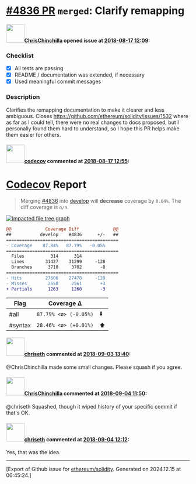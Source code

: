 # [\#4836 PR](https://github.com/ethereum/solidity/pull/4836) `merged`: Clarify remapping

#### <img src="https://avatars.githubusercontent.com/u/42080?u=54f700afa4263a5f86d2036b7ae598c2a2b419c0&v=4" width="50">[ChrisChinchilla](https://github.com/ChrisChinchilla) opened issue at [2018-08-17 12:09](https://github.com/ethereum/solidity/pull/4836):

### Checklist

- [x] All tests are passing
- [x] README / documentation was extended, if necessary
- [x] Used meaningful commit messages

### Description

Clarifies the remapping documentation to make it clearer and less ambiguous. Closes https://github.com/ethereum/solidity/issues/1532 where as far as I could tell, there were no real changes to docs proposed, but I personally found them hard to understand, so I hope this PR helps make them easier for others.

#### <img src="https://avatars.githubusercontent.com/in/254?v=4" width="50">[codecov](https://github.com/apps/codecov) commented at [2018-08-17 12:55](https://github.com/ethereum/solidity/pull/4836#issuecomment-413856380):

# [Codecov](https://codecov.io/gh/ethereum/solidity/pull/4836?src=pr&el=h1) Report
> Merging [#4836](https://codecov.io/gh/ethereum/solidity/pull/4836?src=pr&el=desc) into [develop](https://codecov.io/gh/ethereum/solidity/commit/f27d7edfd605ac04e04eafded93a9a4e81f20122?src=pr&el=desc) will **decrease** coverage by `0.04%`.
> The diff coverage is `n/a`.

[![Impacted file tree graph](https://codecov.io/gh/ethereum/solidity/pull/4836/graphs/tree.svg?width=650&token=87PGzVEwU0&height=150&src=pr)](https://codecov.io/gh/ethereum/solidity/pull/4836?src=pr&el=tree)

```diff
@@             Coverage Diff             @@
##           develop    #4836      +/-   ##
===========================================
- Coverage    87.84%   87.79%   -0.05%     
===========================================
  Files          314      314              
  Lines        31427    31299     -128     
  Branches      3710     3702       -8     
===========================================
- Hits         27606    27478     -128     
- Misses        2558     2561       +3     
+ Partials      1263     1260       -3
```

| Flag | Coverage Δ | |
|---|---|---|
| #all | `87.79% <ø> (-0.05%)` | :arrow_down: |
| #syntax | `28.46% <ø> (+0.01%)` | :arrow_up: |

#### <img src="https://avatars.githubusercontent.com/u/9073706?v=4" width="50">[chriseth](https://github.com/chriseth) commented at [2018-09-03 13:40](https://github.com/ethereum/solidity/pull/4836#issuecomment-418118728):

@ChrisChinchilla made some small changes. Please squash if you agree.

#### <img src="https://avatars.githubusercontent.com/u/42080?u=54f700afa4263a5f86d2036b7ae598c2a2b419c0&v=4" width="50">[ChrisChinchilla](https://github.com/ChrisChinchilla) commented at [2018-09-04 11:50](https://github.com/ethereum/solidity/pull/4836#issuecomment-418338280):

@chriseth Squashed, though it wiped history of your specific commit if that's OK.

#### <img src="https://avatars.githubusercontent.com/u/9073706?v=4" width="50">[chriseth](https://github.com/chriseth) commented at [2018-09-04 12:12](https://github.com/ethereum/solidity/pull/4836#issuecomment-418343988):

Yes, that was the idea.


-------------------------------------------------------------------------------



[Export of Github issue for [ethereum/solidity](https://github.com/ethereum/solidity). Generated on 2024.12.15 at 06:45:24.]
